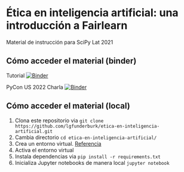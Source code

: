 # Ética en inteligencia artificial: una introducción a Fairlearn

Material de instrucción para SciPy Lat 2021

## Cómo acceder el material (binder)



Tutorial [![Binder](https://mybinder.org/badge_logo.svg)](https://mybinder.org/v2/gh/lgfunderburk/etica-en-inteligencia-artificial/HEAD?labpath=etica-en-inteligencia-artificial.ipynb)

PyCon US 2022 Charla [![Binder](https://mybinder.org/badge_logo.svg)](https://mybinder.org/v2/gh/lfunderburk/etica-en-inteligencia-artificial/HEAD?labpath=PyConUS2022-etica-en-inteligencia-artificial.ipynb)

## Cómo acceder el material (local)

1. Clona este repositorio via 
      `git clone https://github.com/lgfunderburk/etica-en-inteligencia-artificial.git`
3. Cambia directorio 
      `cd etica-en-inteligencia-artificial/`
5. Crea un entorno virtual. [Referencia](https://docs.python.org/es/3/tutorial/venv.html)
6. Activa el entorno virtual
7. Instala dependencias via 
      `pip install -r requirements.txt`
9. Inicializa Jupyter notebooks de manera local 
      `jupyter notebook` 

